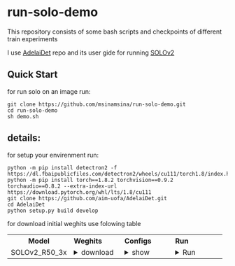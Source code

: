 # run-solo-demo
This repository consists of some bash scripts and checkpoints of different train experiments

I use [AdelaiDet](https://github.com/aim-uofa/AdelaiDet) repo and its user gide for running [SOLOv2](https://github.com/aim-uofa/AdelaiDet/blob/master/configs/SOLOv2/README.md)

## Quick Start

for run solo on an image run:
```
git clone https://github.com/msinamsina/run-solo-demo.git
cd run-solo-demo
sh demo.sh
```

## details: 
for setup your envirenment run: 
```
python -m pip install detectron2 -f  https://dl.fbaipublicfiles.com/detectron2/wheels/cu111/torch1.8/index.html
python -m pip install torch==1.8.2 torchvision==0.9.2 torchaudio==0.8.2 --extra-index-url https://download.pytorch.org/whl/lts/1.8/cu111
git clone https://github.com/aim-uofa/AdelaiDet.git
cd AdelaiDet
python setup.py build develop
```

for download initial weghits use folowing table

<table class="docutils">
<tbody>
<th width="80"> Model </th>
<th valign="bottom" align="left" width="100">Weghits</th>
<th valign="bottom" align="left" width="100">Configs</th>
<th valign="bottom" align="left" width="100">Run</th>
<tr>
<td align="left">SOLOv2_R50_3x</td>
<td align="left"><details><summary> download </summary><pre><code>wget https://cloudstor.aarnet.edu.au/plus/s/chF3VKQT4RDoEqC/download -O SOLOv2_R50_3x.pth</code></pre> </details> </td>
<td align="left"><details><summary> show </summary><pre><code>configs/SOLOv2/R50_3x.yaml</code></pre> </details> </td> 
<td align="left"><details><summary> Run </summary><pre><code>wget https://tryolabs.com/assets/blog/2018-03-01-introduction-to-visual-question-answering/visual-question-answering-aa6ecaa14a.jpg -O input1.jpg; \
python demo/demo.py --config-file configs/SOLOv2/R50_3x.yaml \
--input input1.jpg --output output1.jpg \
--opts MODEL.WEIGHTS SOLOv2_R50_3x.pth</code></pre> </details> 
</tr>   </tbody></table>
